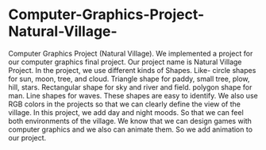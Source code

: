 # Computer-Graphics-Project-Natural-Village-
Computer Graphics Project (Natural Village).  We implemented a project for our computer graphics final project. Our project name is Natural Village Project. In the project, we use different kinds of Shapes. Like- circle shapes for sun, moon, tree, and cloud. Triangle shape for paddy, small tree, plow, hill, stars. Rectangular shape for sky and river and field. polygon shape for man. Line shapes for waves. These shapes are easy to identify.  We also use RGB colors in the projects so that we can clearly define the view of the village. In this project, we add day and night moods. So that we can feel both environments of the village. We know that we can design games with computer graphics and we also can animate them. So we add animation to our project.
